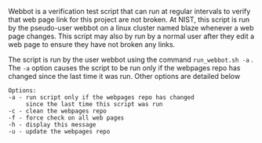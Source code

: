 Webbot is a verification test script that can run at regular intervals to verify that web page link for this project
are not broken. At NIST, this script is run by the pseudo-user webbot on a linux cluster named blaze whenever a
web page changes.  This script may also by run by a normal user after they edit a web page to ensure they have not 
broken any links.

The script is run by the user webbot using the command `run_webbot.sh -a` .  The `-a` option causes the script
to be run only if the webpages repo has changed since the last time it was run.  Other options are detailed below

```
Options:
-a - run script only if the webpages repo has changed
     since the last time this script was run
-c - clean the webpages repo
-f - force check on all web pages
-h - display this message
-u - update the webpages repo
```
